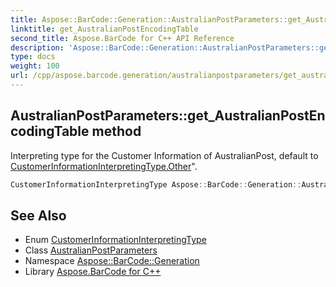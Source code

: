 ```yaml
---
title: Aspose::BarCode::Generation::AustralianPostParameters::get_AustralianPostEncodingTable method
linktitle: get_AustralianPostEncodingTable
second_title: Aspose.BarCode for C++ API Reference
description: 'Aspose::BarCode::Generation::AustralianPostParameters::get_AustralianPostEncodingTable method. Interpreting type for the Customer Information of AustralianPost, default to CustomerInformationInterpretingType.Other" in C++.'
type: docs
weight: 100
url: /cpp/aspose.barcode.generation/australianpostparameters/get_australianpostencodingtable/
---
```

## AustralianPostParameters::get_AustralianPostEncodingTable method


Interpreting type for the Customer Information of AustralianPost, default to [CustomerInformationInterpretingType.Other](../../../aspose.barcode/customerinformationinterpretingtype/)".

```cpp
CustomerInformationInterpretingType Aspose::BarCode::Generation::AustralianPostParameters::get_AustralianPostEncodingTable() const
```

## See Also

* Enum [CustomerInformationInterpretingType](../../../aspose.barcode/customerinformationinterpretingtype/)
* Class [AustralianPostParameters](../)
* Namespace [Aspose::BarCode::Generation](../../)
* Library [Aspose.BarCode for C++](../../../)
